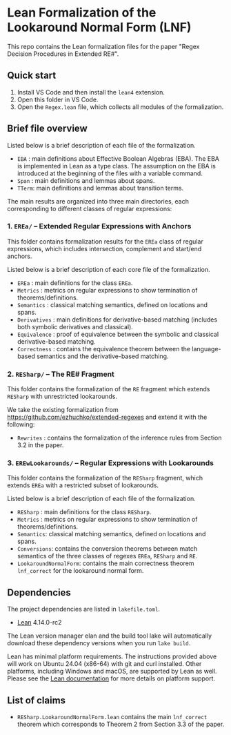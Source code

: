 # Lean Formalization of the Lookaround Normal Form (LNF)

This repo contains the Lean formalization files for the paper "Regex Decision Procedures in Extended RE#".

## Quick start
  1. Install VS Code and then install the `lean4` extension.
  2. Open this folder in VS Code.
  3. Open the `Regex.lean` file, which collects all modules of the formalization.

## Brief file overview

Listed below is a brief description of each file of the formalization.

- `EBA` : main definitions about Effective Boolean Algebras (EBA). The EBA is implemented in Lean as a type class. The assumption on the EBA is introduced at the beginning of the files with a variable command. 
- `Span` : main definitions and lemmas about spans. 
- `TTerm`: main definitions and lemmas about transition terms.

The main results are organized into three main directories, each corresponding to different classes of regular expressions:

### **1. `EREa/` – Extended Regular Expressions with Anchors**

This folder contains formalization results for the `EREa` class of regular expressions, which includes intersection, complement and start/end anchors.

Listed below is a brief description of each core file of the formalization.

- `EREa` : main definitions for the class `EREa`. 
- `Metrics` : metrics on regular expressions to show termination of theorems/definitions. 
- `Semantics` : classical matching semantics, defined on locations and spans.
- `Derivatives` : main definitions for derivative-based matching (includes both symbolic derivatives and classical). 
- `Equivalence` : proof of equivalence between the symbolic and classical derivative-based matching.
- `Correctness` : contains the equivalence theorem between the language-based semantics and the derivative-based matching.

### **2. `RESharp/` – The RE# Fragment**

This folder contains the formalization of the `RE` fragment which extends `RESharp` with unrestricted lookarounds.

We take the existing formalization from https://github.com/ezhuchko/extended-regexes and extend it with the following: 

- `Rewrites` : contains the formalization of the inference rules from Section 3.2 in the paper.

### **3. `EREwLookarounds/` – Regular Expressions with Lookarounds**

This folder contains the formalization of the `RESharp` fragment, which extends `EREa` with a restricted subset of lookarounds.

Listed below is a brief description of each file of the formalization.

- `RESharp` : main definitions for the class `RESharp`. 
- `Metrics` : metrics on regular expressions to show termination of theorems/definitions. 
- `Semantics`: classical matching semantics, defined on locations and spans.
- `Conversions`: contains the conversion theorems between match semantics of the three classes of regexes `EREa`, `RESharp` and `RE`.
- `LookaroundNormalForm`: contains the main correctness theorem `lnf_correct` for the lookaround normal form.

## Dependencies

The project dependencies are listed in `lakefile.toml`.

 - [Lean](https://lean-lang.org/) 4.14.0-rc2

The Lean version manager elan and the build tool lake will automatically download these dependency versions when you run `lake build`.

Lean has minimal platform requirements.  The instructions provided above will work on Ubuntu 24.04 (x86-64) with git and curl installed.  Other platforms, including Windows and macOS, are supported by Lean as well.  Please see the [Lean documentation](https://lean-lang.org/lean4/doc/setup.html) for more details on platform support.

## List of claims

- `RESharp.LookaroundNormalForm.lean` contains the main `lnf_correct` theorem which corresponds to Theorem 2 from Section 3.3 of the paper. 